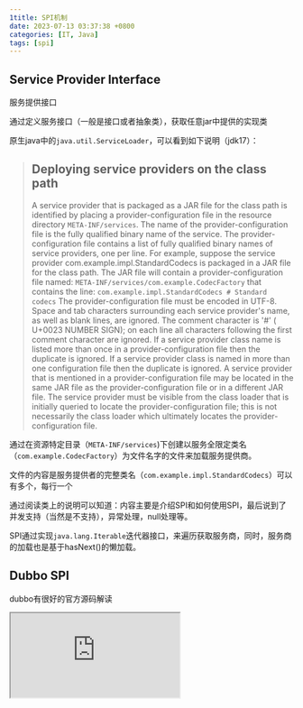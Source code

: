 ```yaml
---
1title: SPI机制
date: 2023-07-13 03:37:38 +0800
categories: [IT, Java]
tags: [spi]     
---
```


## Service Provider Interface

服务提供接口

通过定义服务接口（一般是接口或者抽象类），获取任意jar中提供的实现类

原生java中的`java.util.ServiceLoader`，可以看到如下说明（jdk17）：

> ## Deploying service providers on the class path
> A service provider that is packaged as a JAR file for the class path is identified by placing a provider-configuration file in the resource directory `META-INF/services`. The name of the provider-configuration file is the fully qualified binary name of the service. The provider-configuration file contains a list of fully qualified binary names of service providers, one per line.
> For example, suppose the service provider com.example.impl.StandardCodecs is packaged in a JAR file for the class path. The JAR file will contain a provider-configuration file named:
> `META-INF/services/com.example.CodecFactory`
> that contains the line:
> `com.example.impl.StandardCodecs # Standard codecs`
> The provider-configuration file must be encoded in UTF-8. Space and tab characters surrounding each service provider's name, as well as blank lines, are ignored. The comment character is '#' ( U+0023 NUMBER SIGN); on each line all characters following the first comment character are ignored. If a service provider class name is listed more than once in a provider-configuration file then the duplicate is ignored. If a service provider class is named in more than one configuration file then the duplicate is ignored.
> A service provider that is mentioned in a provider-configuration file may be located in the same JAR file as the provider-configuration file or in a different JAR file. The service provider must be visible from the class loader that is initially queried to locate the provider-configuration file; this is not necessarily the class loader which ultimately locates the provider-configuration file.

通过在资源特定目录（`META-INF/services`)下创建以服务全限定类名（`com.example.CodecFactory`）为文件名字的文件来加载服务提供商。

文件的内容是服务提供者的完整类名（`com.example.impl.StandardCodecs`）可以有多个，每行一个

通过阅读类上的说明可以知道：内容主要是介绍SPI和如何使用SPI，最后说到了并发支持（当然是不支持），异常处理，null处理等。

SPI通过实现`java.lang.Iterable`迭代器接口，来遍历获取服务商，同时，服务商的加载也是基于hasNext()的懒加载。



## Dubbo SPI

dubbo有很好的官方源码解读

<iframe title="dubbo 源码" src="https://cn.dubbo.apache.org/zh-cn/docsv2.7/dev/source/dubbo-spi/" hight="800"><iframe/>





